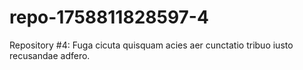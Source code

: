 # repo-1758811828597-4
Repository #4: Fuga cicuta quisquam acies aer cunctatio tribuo iusto recusandae adfero.
